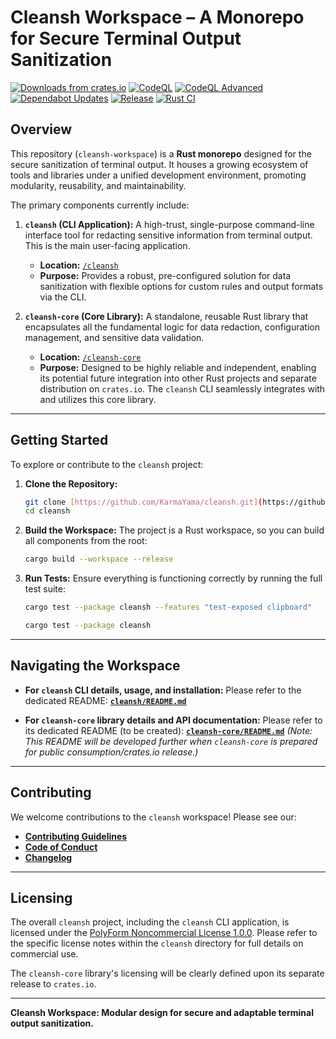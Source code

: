 # Cleansh Workspace – A Monorepo for Secure Terminal Output Sanitization

[![Downloads from crates.io](https://img.shields.io/crates/d/cleansh.svg?style=for-the-badge&labelColor=334155&color=4FC3F7)](https://crates.io/crates/cleansh) [![CodeQL](https://github.com/KarmaYama/cleansh/actions/workflows/github-code-scanning/codeql/badge.svg)](https://github.com/KarmaYama/cleansh/actions/workflows/github-code-scanning/codeql) [![CodeQL Advanced](https://github.com/KarmaYama/cleansh/actions/workflows/codeql.yml/badge.svg)](https://github.com/KarmaYama/cleansh/actions/workflows/codeql.yml) [![Dependabot Updates](https://github.com/KarmaYama/cleansh/actions/workflows/dependabot/dependabot-updates/badge.svg)](https://github.com/KarmaYama/cleansh/actions/workflows/dependabot/dependabot-updates) [![Release](https://github.com/KarmaYama/cleansh/actions/workflows/release.yml/badge.svg)](https://github.com/KarmaYama/cleansh/actions/workflows/release.yml) [![Rust CI](https://github.com/KarmaYama/cleansh/actions/workflows/rust.yml/badge.svg)](https://github.com/KarmaYama/cleansh/actions/workflows/rust.yml)

## Overview

This repository (`cleansh-workspace`) is a **Rust monorepo** designed for the secure sanitization of terminal output. It houses a growing ecosystem of tools and libraries under a unified development environment, promoting modularity, reusability, and maintainability.

The primary components currently include:

1.  **`cleansh` (CLI Application):** A high-trust, single-purpose command-line interface tool for redacting sensitive information from terminal output. This is the main user-facing application.
    * **Location:** [`/cleansh`](./cleansh/README.md)
    * **Purpose:** Provides a robust, pre-configured solution for data sanitization with flexible options for custom rules and output formats via the CLI.

2.  **`cleansh-core` (Core Library):** A standalone, reusable Rust library that encapsulates all the fundamental logic for data redaction, configuration management, and sensitive data validation.
    * **Location:** [`/cleansh-core`](./cleansh-core/README.md)
    * **Purpose:** Designed to be highly reliable and independent, enabling its potential future integration into other Rust projects and separate distribution on `crates.io`. The `cleansh` CLI seamlessly integrates with and utilizes this core library.

---

## Getting Started

To explore or contribute to the `cleansh` project:

1.  **Clone the Repository:**
    ```bash
    git clone [https://github.com/KarmaYama/cleansh.git](https://github.com/KarmaYama/cleansh.git)
    cd cleansh 
    ```

2.  **Build the Workspace:**
    The project is a Rust workspace, so you can build all components from the root:
    ```bash
    cargo build --workspace --release
    ```

3.  **Run Tests:**
    Ensure everything is functioning correctly by running the full test suite:
    ```bash
    cargo test --package cleansh --features "test-exposed clipboard"
    ```
    ```bash
    cargo test --package cleansh 
    ```

---

## Navigating the Workspace

* **For `cleansh` CLI details, usage, and installation:**
    Please refer to the dedicated README: **[`cleansh/README.md`](./cleansh/README.md)**

* **For `cleansh-core` library details and API documentation:**
    Please refer to its dedicated README (to be created): **[`cleansh-core/README.md`](./cleansh-core/README.md)**
    *(Note: This README will be developed further when `cleansh-core` is prepared for public consumption/crates.io release.)*

---

## Contributing

We welcome contributions to the `cleansh` workspace! Please see our:

* **[Contributing Guidelines](/cleansh/CONTRIBUTING.md)**
* **[Code of Conduct](/cleansh/CODE_OF_CONDUCT.md)**
* **[Changelog](/cleansh/CHANGELOG.md)**

---

## Licensing

The overall `cleansh` project, including the `cleansh` CLI application, is licensed under the [PolyForm Noncommercial License 1.0.0](https://polyformproject.org/licenses/noncommercial/1.0.0/). Please refer to the specific license notes within the `cleansh` directory for full details on commercial use.

The `cleansh-core` library's licensing will be clearly defined upon its separate release to `crates.io`.

---

**Cleansh Workspace: Modular design for secure and adaptable terminal output sanitization.**
